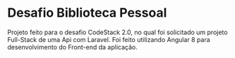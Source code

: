 # Desafio Biblioteca Pessoal
Projeto feito para o desafio CodeStack 2.0, no qual foi solicitado um projeto Full-Stack de uma Api com Laravel.
Foi feito utilizando Angular 8 para desenvolvimento do Front-end da aplicação.
